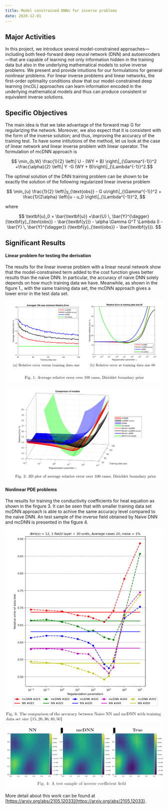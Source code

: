 ```yaml
---
title: Model constrained DNNs for inverse problems
date: 2020-12-01
---
```

<script src="//yihui.org/js/math-code.js" defer></script>
<!-- Just one possible MathJax CDN below. You may use others. -->
<script defer
  src="//mathjax.rstudio.com/latest/MathJax.js?config=TeX-MML-AM_CHTML">
</script>



<!--more-->

## Major Activities

In this project, we introduce several model-constrained approaches—including both feed-forward deep neural network (DNN) and autoencoders—that are capable of learning not only information hidden in the training data but also in the underlying mathematical models to solve inverse problems.  We present and provide intuitions for our formulations for general nonlinear problems.   For linear inverse problems and linear networks,  the first-order optimality conditions show that our model-constrained deep learning (mcDL) approaches can learn information encoded in the underlying mathematical models and thus can produce consistent or equivalent inverse solutions.

## Specific Objectives

The main idea is that we take advantage of the forward map G for regularizing the network. Moreover, we also expect that it is consistent with the form of the inverse solution; and thus, improving the accuracy of the training test. To have some intitutions of the method, let us look at the case of linear network and linear inverse problem with linear operator. The formulation of mcDNN approach is

$$ \min_{b,W} \frac{1}{2} \left\| U - (WY + B) \right\|_{\Gamma^{-1}}^2 +\frac{\alpha}{2} \left\|  Y -G (WY + B)\right\|_{\Lambda^{-1}}^2.$$

The optimal solution of the DNN training problem can be shown to be exactly the solution of the following regularized linear inverse problem

$$
\min_{u} \frac{1}{2}  \left\|y_{\text{obs}} - G u\right\|_{\Gamma^{-1}}^2 + \frac{1}{2\alpha} \left\|u - u_0 \right\|_{\Lambda^{-1}}^2,
$$

where

$$
\textbf{u}_0 =  \bar{\textbf{u}} +\bar{U} \, \bar{Y}^{\dagger} (\textbf{y}_{\text{obs}} - \bar{\textbf{y}}) - \alpha \Gamma G^T \Lambda (I - \bar{Y} \, \bar{Y}^{\dagger}) (\textbf{y}_{\text{obs}} - \bar{\textbf{y}}).
$$


## Significant Results

#### Linear problem for testing the derivation
The results for the linear inverse problem with a linear neural network show that the model-constrained term added to the cost function gives better results than the  naive DNN. In particular, the accuracy of naive DNN solely depends on how much training data we have. Meanwhile, as shown in the figure 1., with the same training data set, the mcDNN approach gives a lower error in the test data set.


![image](mcDNN_fig_1.png)

![image2](mcDNN_fig_2.png)

#### Nonlinear PDE problems

The results for training the conductivity coefficients for heat equation as shown in the firgure 3. It can be seen that with smaller training data set mcDNN approach is able to achive the same accuracy level compared to the naive DNN. An test sample of the inverse field obtained by Naive DNN and mcDNN is presented in the figure 4.

![image](mcDNN_fig3.png)

![image2](mcDNN_fig4.png)




More detail about this work can be found at [https://arxiv.org/abs/2105.12033](https://arxiv.org/abs/2105.12033).


